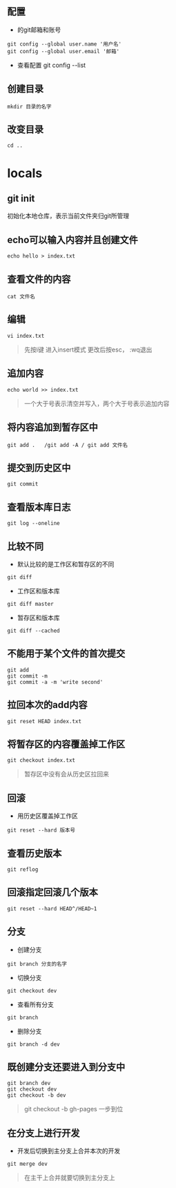 ## 配置
- 的git邮箱和账号
```
git config --global user.name '用户名'
git config --global user.email '邮箱'
```
- 查看配置
git config --list
##  创建目录
```
mkdir 目录的名字
```
## 改变目录
```
cd ..
```
# locals
##  git init 
初始化本地仓库，表示当前文件夹归git所管理

## echo可以输入内容并且创建文件 
```
echo hello > index.txt
```

## 查看文件的内容
```
cat 文件名
```
## 编辑
```
vi index.txt
```

> 先按i键 进入insert模式 更改后按esc， :wq退出

## 追加内容
```
echo world >> index.txt
```
> 一个大于号表示清空并写入，两个大于号表示追加内容

## 将内容追加到暂存区中
```
git add .   /git add -A / git add 文件名
```

## 提交到历史区中
```
git commit 
```

## 查看版本库日志
```
git log --oneline
```
## 比较不同
- 默认比较的是工作区和暂存区的不同
```
git diff 
```
- 工作区和版本库
```
git diff master
```
- 暂存区和版本库
```
git diff --cached
``` 
## 不能用于某个文件的首次提交
```
git add 
git commit -m
git commit -a -m 'write second'
```

## 拉回本次的add内容
```
git reset HEAD index.txt
```
## 将暂存区的内容覆盖掉工作区
```
git checkout index.txt
```
> 暂存区中没有会从历史区拉回来

## 回滚
- 用历史区覆盖掉工作区
```
git reset --hard 版本号
```
## 查看历史版本
```
git reflog
```

## 回滚指定回滚几个版本
```
git reset --hard HEAD^/HEAD~1
```


## 分支
- 创建分支
```
git branch 分支的名字
```
- 切换分支
```
git checkout dev
```
- 查看所有分支
```
git branch
```
- 删除分支
``` 
git branch -d dev 
```
## 既创建分支还要进入到分支中
```
git branch dev
git checkout dev
git checkout -b dev 
```

> git checkout -b gh-pages 一步到位

## 在分支上进行开发
- 开发后切换到主分支上合并本次的开发
```
git merge dev
```
> 在主干上合并就要切换到主分支上